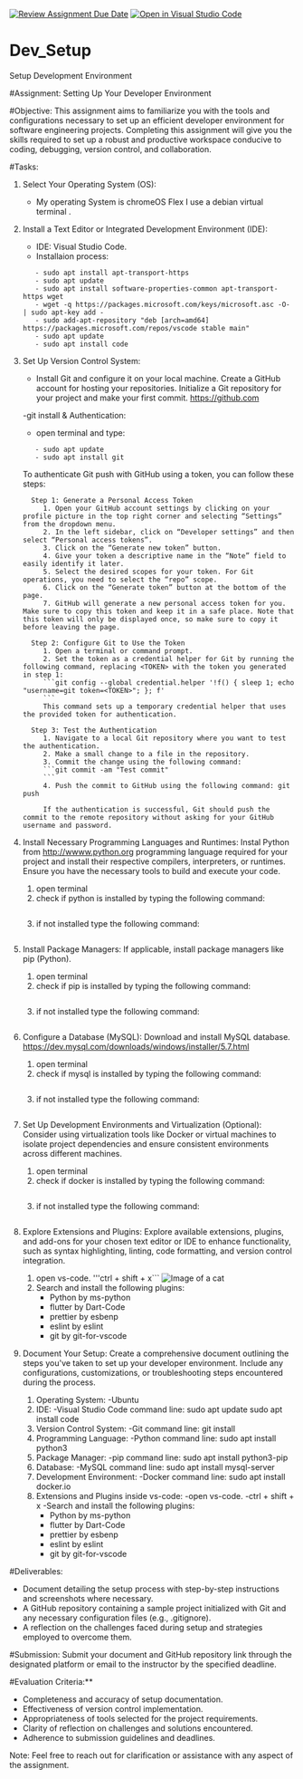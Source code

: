 [![Review Assignment Due Date](https://classroom.github.com/assets/deadline-readme-button-24ddc0f5d75046c5622901739e7c5dd533143b0c8e959d652212380cedb1ea36.svg)](https://classroom.github.com/a/vbnbTt5m)
[![Open in Visual Studio Code](https://classroom.github.com/assets/open-in-vscode-718a45dd9cf7e7f842a935f5ebbe5719a5e09af4491e668f4dbf3b35d5cca122.svg)](https://classroom.github.com/online_ide?assignment_repo_id=15251851&assignment_repo_type=AssignmentRepo)
# Dev_Setup
Setup Development Environment

#Assignment: Setting Up Your Developer Environment

#Objective:
This assignment aims to familiarize you with the tools and configurations necessary to set up an efficient developer environment for software engineering projects. Completing this assignment will give you the skills required to set up a robust and productive workspace conducive to coding, debugging, version control, and collaboration.

#Tasks:

1. Select Your Operating System (OS):
   - My operating System is chromeOS Flex I use a debian virtual terminal .

2. Install a Text Editor or Integrated Development Environment (IDE):
   - IDE: Visual Studio Code.
   - Installaion process:
   ```
      - sudo apt install apt-transport-https
      - sudo apt update
      - sudo apt install software-properties-common apt-transport-https wget
      - wget -q https://packages.microsoft.com/keys/microsoft.asc -O- | sudo apt-key add -
      - sudo add-apt-repository "deb [arch=amd64] https://packages.microsoft.com/repos/vscode stable main"
      - sudo apt update
      - sudo apt install code
   ```
3. Set Up Version Control System:
   - Install Git and configure it on your local machine. Create a GitHub account for hosting your repositories. Initialize a Git repository for your project and make your first commit. https://github.com
   
   -git install & Authentication:
      - open terminal and type:
      ```
         - sudo apt update
         - sudo apt install git
      ```
      To authenticate Git push with GitHub using a token, you can follow these steps:

         Step 1: Generate a Personal Access Token
            1. Open your GitHub account settings by clicking on your profile picture in the top right corner and selecting “Settings” from the dropdown menu.
            2. In the left sidebar, click on “Developer settings” and then select “Personal access tokens”.
            3. Click on the “Generate new token” button.
            4. Give your token a descriptive name in the “Note” field to easily identify it later.
            5. Select the desired scopes for your token. For Git operations, you need to select the “repo” scope.
            6. Click on the “Generate token” button at the bottom of the page.
            7. GitHub will generate a new personal access token for you. Make sure to copy this token and keep it in a safe place. Note that this token will only be displayed once, so make sure to copy it before leaving the page.

         Step 2: Configure Git to Use the Token
            1. Open a terminal or command prompt.
            2. Set the token as a credential helper for Git by running the following command, replacing <TOKEN> with the token you generated in step 1:
            ```git config --global credential.helper '!f() { sleep 1; echo "username=git token=<TOKEN>"; }; f'
            ```
            This command sets up a temporary credential helper that uses the provided token for authentication.

         Step 3: Test the Authentication
            1. Navigate to a local Git repository where you want to test the authentication.
            2. Make a small change to a file in the repository.
            3. Commit the change using the following command: 
            ```git commit -am "Test commit"
            ```
            4. Push the commit to GitHub using the following command: git push
            
            If the authentication is successful, Git should push the commit to the remote repository without asking for your GitHub username and password.

4. Install Necessary Programming Languages and Runtimes:
  Instal Python from http://wwww.python.org programming language required for your project and install their respective compilers, interpreters, or runtimes. Ensure you have the necessary tools to build and execute your code.
   1. open terminal
   2. check if python is installed by typing the following command:
   ```python3
   ```
   3. if not installed type the following command:
   ```sudo apt install python3
   ```

5. Install Package Managers:
   If applicable, install package managers like pip (Python).

   1. open terminal
   2. check if pip is installed by typing the following command:
   ```pip
   ```
   3. if not installed type the following command:
   ```sudo apt install python3-pip
   ```

6. Configure a Database (MySQL):
   Download and install MySQL database. https://dev.mysql.com/downloads/windows/installer/5.7.html

   1. open terminal
   2. check if mysql is installed by typing the following command:
   ```mysql
   ```
   3. if not installed type the following command:
   ```sudo apt install mysql-server
   ```

7. Set Up Development Environments and Virtualization (Optional):
   Consider using virtualization tools like Docker or virtual machines to isolate project dependencies and ensure consistent environments across different machines.

   1. open terminal
   2. check if docker is installed by typing the following command:
   ```docker
   ```
   3. if not installed type the following command:
   ```sudo apt install docker.io
   ```

8. Explore Extensions and Plugins:
   Explore available extensions, plugins, and add-ons for your chosen text editor or IDE to enhance functionality, such as syntax highlighting, linting, code formatting, and version control integration.

   1. open vs-code.
   '''ctrl + shift + x``` 
   ![Image of a cat](plugins.png)
   2. Search and install the following plugins:
      - Python by ms-python
      - flutter by Dart-Code
      - prettier by esbenp
      - eslint by eslint
      - git by git-for-vscode

9. Document Your Setup:
    Create a comprehensive document outlining the steps you've taken to set up your developer environment. Include any configurations, customizations, or troubleshooting steps encountered during the process. 

   1. Operating System:
      -Ubuntu
   2. IDE: 
      -Visual Studio Code
      command line:
         sudo apt update
         sudo apt install code
   3. Version Control System:
      -Git
      command line:
         git install
   4. Programming Language:
      -Python
      command line:
         sudo apt install python3
   5. Package Manager:
      -pip
      command line:
         sudo apt install python3-pip
   6. Database:
      -MySQL
      command line:
         sudo apt install mysql-server
   7. Development Environment:
      -Docker
      command line:
         sudo apt install docker.io
   8. Extensions and Plugins inside vs-code:
      -open vs-code.
      -ctrl + shift + x
      -Search and install the following plugins:
         - Python by ms-python
         - flutter by Dart-Code
         - prettier by esbenp
         - eslint by eslint
         - git by git-for-vscode

#Deliverables:
- Document detailing the setup process with step-by-step instructions and screenshots where necessary.
- A GitHub repository containing a sample project initialized with Git and any necessary configuration files (e.g., .gitignore).
- A reflection on the challenges faced during setup and strategies employed to overcome them.

#Submission:
Submit your document and GitHub repository link through the designated platform or email to the instructor by the specified deadline.

#Evaluation Criteria:**
- Completeness and accuracy of setup documentation.
- Effectiveness of version control implementation.
- Appropriateness of tools selected for the project requirements.
- Clarity of reflection on challenges and solutions encountered.
- Adherence to submission guidelines and deadlines.

Note: Feel free to reach out for clarification or assistance with any aspect of the assignment.
